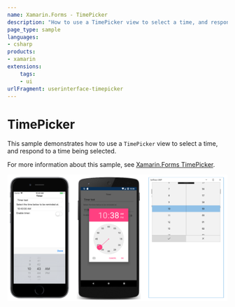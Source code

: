 ```yaml
---
name: Xamarin.Forms - TimePicker
description: "How to use a TimePicker view to select a time, and respond to a time being selected (UI)"
page_type: sample
languages:
- csharp
products:
- xamarin
extensions:
    tags:
    - ui
urlFragment: userinterface-timepicker
---
```

# TimePicker

This sample demonstrates how to use a `TimePicker` view to select a time, and respond to a time being selected.

For more information about this sample, see [Xamarin.Forms TimePicker](https://docs.microsoft.com/xamarin/xamarin-forms/user-interface/timepicker).

![TimePicker application screenshot](Screenshots/01All.png "TimePicker application screenshot")
